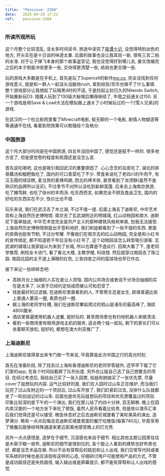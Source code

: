 ```yaml
---
title:  "Pensieve: 2504"
date:   2025-04-29 17:22
ref:    pensieve-2504
---
```


### 所读所观所玩

这个月整个比较混乱, 没太多时间读书, 旅途中读完了[夜谭十记](https://book.douban.com/subject/5248387/), 没觉得特别出色的地方, 开头实在是十日谈的味道太重. 后面的故事也没让我耳目一新, 很有三言二拍的水准. 对于让子弹飞本身的那个故事盗官记, 我也没觉得好到哪儿去, 姜文改编完之后的本子倒是冲突更多一些, 交待得更清楚一些, 结局也更合理一些.

玩的游戏大多数是在手机上, 首先是玩了Supercell的新作[mo.co](https://mo.co/), 完全没找到任何游戏意义, 就是和一群人一起没头没脑地rush, 拿到经验/货币也做不了什么事情. 整个游戏部分让我想起了玩暗黑4时的不适, 于是捡起尘封已久的Nitendo Switch, 开始重新玩D3. 猎魔人玩到了130级大秘境后懒得继续了, 毕竟之前通关过150. 另一个游戏是用Save & Load大法在模拟器上通关了小时候玩过的一个[雪人兄弟]的游戏.

在武汉的一个杜比影院里看了Minecraft电影, 挺无聊的一个电影, 剧情人物塑造等等通通不在线, 看着影院效果可以勉强给个及格分.

### 中国旅游

这个月大部分时间是在中国旅游, 四五年没回中国了, 感觉还是挺不一样的. 很多地方变了, 但是感觉卷的程度和氛围还是没怎么变.

首先说吃喝吧, 这也是吸引我回武汉的重要原因了. 心心念念的豆皮吃了, 湖北的排骨藕汤和糍粑鱼吃了, 国内的可口青菜吃了不少. 零食来说吃了老四川的牛肉干, 有汪玉霞的绿豆糕, 麦当劳的麦辣鸡翅, 西北的烤羊排, 甚至看到了龙须酥(虽然不是熟识的品牌所以没买), 不过季节不对所以没吃到新鲜莲蓬. 后来去上海南京旅游, 吃了腌笃鲜, 也吃了徐州的羊肉汤. 吃东西而言, 如果完全不顾及食品卫生, 国内的好吃的东西实在不少, 性价比也不错.

玩乐来说, 我们在武汉去了木兰湖, 不过不值一提. 后面上海去了迪斯尼, 中华艺术宫和上海自然历史博物馆. 南京去了玄武湖附近的明城墙, 红山动物园和南大. 迪斯尼下面单独说, 中华艺术宫完全是共产主义的那种建筑风格和审美, 恕我无法接受. 上海自然历史博物馆倒是出乎意料地好, 我们和娃都看到了一些不错的东西. 里面的卖萌也挺有节制, 不过分夸耀. 不像我们在南京去的红山动物园, 完全是和小红书的宣传绑定, 都不知道若干年后没有小红书了, 这个动物园该怎么转型吸引游客. 玄武湖的城墙让我家娃以为来到了长城, 所以也算是不虚此行. 回南大看了下, 逢老同学推荐, 刷校友卡进门, 看了看北大楼, 主教学楼, 科技馆. 然后就穿过南园去了珠江路. 南园北园的主干道上满眼的红色, 三舍四舍之间的篮球场也早已作古.

接下来记一些碎碎念吧:

* 高铁月台上抽烟的人实在是让人烦恼. 国内公共场合或者说不分场合抽烟的实在是太多了, 以至于已经约定俗成而被认可和忍受了.
* 钱是最好的过滤器, 在迪斯尼里面看到的人, 不管男生还是女生, 颜值普遍比街上普通人要高一圈, 素质也好一圈.
* 据上海的老同学吐槽, 我们在迪斯尼攀岩爬过的假山是浦东的最高峰了, 海拔4800厘米.
* 酒店里普遍使用机器人送餐, 挺好玩的. 甚至商场里也有扫地机器人来做清洁.
* 看到一些商场里有租用游戏主机的服务, 适合两个娃一起玩, 剩下的家长们可以坐着聊天放松, 挺好的, 都想在澳大利亚推广了.

### 上海迪斯尼

上海迪斯尼值得拿出来专门做一节来说, 毕竟算是此次中国之行的高光时刻.

首先在准备阶段, 除了找去过上海和香港迪斯尼的老同学答疑外, 还早早下载了它们家的app, 在各个时间段截屏了队列长度. 另外也让娃自己选了自己想要去的项目. 在经过考虑后, 我给自己买了一张入园票, 给娃和她娘买了一张优先票, 尽量cover了娃想玩的内容. 运气比较好的是, 我们在入园时过山车正在维护, 而当我们玩完了过山车附近的一个项目后, 过山车开放了, 我们赶紧赶过去, 没排什么队就都坐了一轮创战记的过山车. 后面也是优先玩娃想玩的项目和优先票覆盖过的项目. 印象比较深的是下午的一个演出, 我们在那儿站了约四十分钟, 百无聊赖. 晚上在园内卖汉堡的一个地方坐下来吃了顿饭, 虽然人民币看着比较贵, 但是除以澳币汇率后我们觉得还是可以接受. 晚饭休息好之后去迪斯尼城堡看了美轮美奂的演出, 造梦满分. 略有一点点后悔没去迪斯尼城堡里面的餐厅吃晚饭(每客740元), 毕竟享用了晚餐后能够经特殊通道来更近距离地感受晚上的灯光秀.

另外一点点感悟是, 造梦在于细节, 沉浸感也来自于细节. 相比其他主题公园里往往是木架子糊一层布, 迪斯尼的细节是很到位的, 各个能让人看到的建筑也好布景也好, 都是当艺术品在做. 所以不会有穿帮后的尴尬和让人出戏. 我们日常写代码或者写系统的时候也是应该抱有这样的心态, 仔细研讨用户可能使用产品的方式, 不管是成功路径还是失败路径, 输入输出或是屏幕提示, 都不能有穿帮和让人出戏的感觉.
